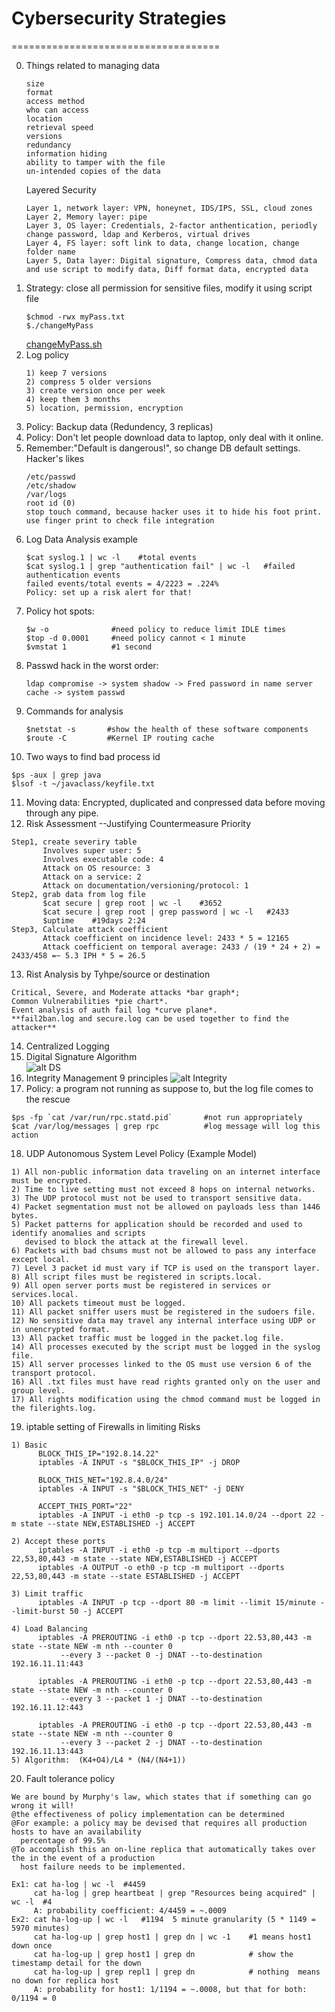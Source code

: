 # Cybersecurity Strategies
====================================  

0. Things related to managing data
   ```
   size
   format
   access method
   who can access
   location
   retrieval speed
   versions
   redundancy
   information hiding
   ability to tamper with the file
   un-intended copies of the data
   ```
   Layered Security
   ```
   Layer 1, network layer: VPN, honeynet, IDS/IPS, SSL, cloud zones
   Layer 2, Memory layer: pipe
   Layer 3, OS layer: Credentials, 2-factor anthentication, periodly change password, ldap and Kerberos, virtual drives
   Layer 4, FS layer: soft link to data, change location, change folder name
   Layer 5, Data layer: Digital signature, Compress data, chmod data and use script to modify data, Diff format data, encrypted data
   ```
1. Strategy: close all permission for sensitive files, modify it using script file
   ```
   $chmod -rwx myPass.txt
   $./changeMyPass
   ```
   [changeMyPass.sh](https://github.com/mndarren/Code-Lib/blob/master/Data_Security_lib/resource/bash_code/readPass.sh)
2. Log policy
   ```
   1) keep 7 versions
   2) compress 5 older versions
   3) create version once per week
   4) keep them 3 months
   5) location, permission, encryption
   ```
3. Policy: Backup data (Redundency, 3 replicas)
4. Policy: Don't let people download data to laptop, only deal with it online.
5. Remember:"Default is dangerous!", so change DB default settings.  
   Hacker's likes
   ```
   /etc/passwd
   /etc/shadow
   /var/logs
   root id (0)
   stop touch command, because hacker uses it to hide his foot print. use finger print to check file integration
   ```
6. Log Data Analysis example
   ```
   $cat syslog.1 | wc -l    #total events
   $cat syslog.1 | grep "authentication fail" | wc -l   #failed authentication events
   failed events/total events = 4/2223 = .224%
   Policy: set up a risk alert for that!
   ```
7. Policy hot spots:
   ```
   $w -o              #need policy to reduce limit IDLE times
   $top -d 0.0001     #need policy cannot < 1 minute
   $vmstat 1          #1 second
   ```
8. Passwd hack in the worst order:
   ```
   ldap compromise -> system shadow -> Fred password in name server cache -> system passwd
   ```
9. Commands for analysis
   ```
   $netstat -s       #show the health of these software components
   $route -C         #Kernel IP routing cache
   ```
10. Two ways to find bad process id
   ```
   $ps -aux | grep java
   $lsof -t ~/javaclass/keyfile.txt
   ```
11. Moving data: Encrypted, duplicated and conpressed data before moving through any pipe.
12. Risk Assessment --Justifying Countermeasure Priority
   ```
   Step1, create severiry table
          Involves super user: 5
          Involves executable code: 4
          Attack on OS resource: 3
          Attack on a service: 2
          Attack on documentation/versioning/protocol: 1
   Step2, grab data from log file
          $cat secure | grep root | wc -l    #3652
          $cat secure | grep root | grep password | wc -l   #2433
          $uptime    #19days 2:24
   Step3, Calculate attack coefficient
          Attack coefficient on incidence level: 2433 * 5 = 12165
          Attack coefficient on temporal average: 2433 / (19 * 24 + 2) = 2433/458 =~ 5.3 IPH * 5 = 26.5
   ```
13. Rist Analysis by Tyhpe/source or destination
   ```
   Critical, Severe, and Moderate attacks *bar graph*;
   Common Vulnerabilities *pie chart*.
   Event analysis of auth fail log *curve plane*.
   **fail2ban.log and secure.log can be used together to find the attacker**
   ```
14. Centralized Logging
15. Digital Signature Algorithm<br/>
   ![alt DS](https://github.com/mndarren/Code-Lib/blob/master/Data_Security_lib/resource/pic/DS.PNG)
16. Integrity Management 9 principles
   ![alt Integrity](https://github.com/mndarren/Code-Lib/blob/master/Data_Security_lib/resource/pic/Integrity9principles.PNG)
17. Policy: a program not running as suppose to, but the log file comes to the rescue  
   ```
   $ps -fp `cat /var/run/rpc.statd.pid`       #not run appropriately
   $cat /var/log/messages | grep rpc          #log message will log this action
   ```
18. UDP Autonomous System Level Policy (Example Model)
   ```
   1) All non-public information data traveling on an internet interface must be encrypted.
   2) Time to live setting must not exceed 8 hops on internal networks.
   3) The UDP protocol must not be used to transport sensitive data.
   4) Packet segmentation must not be allowed on payloads less than 1446 bytes.
   5) Packet patterns for application should be recorded and used to identify anomalies and scripts
      devised to block the attack at the firewall level.
   6) Packets with bad chsums must not be allowed to pass any interface except local.
   7) Level 3 packet id must vary if TCP is used on the transport layer.
   8) All script files must be registered in scripts.local.
   9) All open server ports must be registered in services or services.local.
   10) All packets timeout must be logged.
   11) All packet sniffer users must be registered in the sudoers file.
   12) No sensitive data may travel any internal interface using UDP or in unencrypted format.
   13) All packet traffic must be logged in the packet.log file.
   14) All processes executed by the script must be logged in the syslog file.
   15) All server processes linked to the OS must use version 6 of the transport protocol.
   16) All .txt files must have read rights granted only on the user and group level.
   17) All rights modification using the chmod command must be logged in the filerights.log.
   ```
19. iptable setting of Firewalls in limiting Risks
   ```
   1) Basic
         BLOCK_THIS_IP="192.8.14.22"
         iptables -A INPUT -s "$BLOCK_THIS_IP" -j DROP

         BLOCK_THIS_NET="192.8.4.0/24"
         iptables -A INPUT -s "$BLOCK_THIS_NET" -j DENY

         ACCEPT_THIS_PORT="22"
         iptables -A INPUT -i eth0 -p tcp -s 192.101.14.0/24 --dport 22 -m state --state NEW,ESTABLISHED -j ACCEPT

   2) Accept these ports
         iptables -A INPUT -i eth0 -p tcp -m multiport --dports 22,53,80,443 -m state --state NEW,ESTABLISHED -j ACCEPT
         iptables -A OUTPUT -o eth0 -p tcp -m multiport --dports 22,53,80,443 -m state --state ESTABLISHED -j ACCEPT

   3) Limit traffic
         iptables -A INPUT -p tcp --dport 80 -m limit --limit 15/minute --limit-burst 50 -j ACCEPT

   4) Load Balancing
         iptables -A PREROUTING -i eth0 -p tcp --dport 22.53,80,443 -m state --state NEW -m nth --counter 0
              --every 3 --packet 0 -j DNAT --to-destination 192.16.11.11:443

         iptables -A PREROUTING -i eth0 -p tcp --dport 22.53,80,443 -m state --state NEW -m nth --counter 0
              --every 3 --packet 1 -j DNAT --to-destination 192.16.11.12:443

         iptables -A PREROUTING -i eth0 -p tcp --dport 22.53,80,443 -m state --state NEW -m nth --counter 0
              --every 3 --packet 2 -j DNAT --to-destination 192.16.11.13:443
   5) Algorithm:  (K4+O4)/L4 * (N4/(N4+1))
   ```
20. Fault tolerance policy
   ```
   We are bound by Murphy's law, which states that if something can go wrong it will!
   @the effectiveness of policy implementation can be determined
   @For example: a policy may be devised that requires all production hosts to have an availability 
     percentage of 99.5%
   @To accomplish this an on-line replica that automatically takes over the in the event of a production
     host failure needs to be implemented.

   Ex1: cat ha-log | wc -l  #4459
        cat ha-log | grep heartbeat | grep "Resources being acquired" | wc -l  #4
        A: probability coefficient: 4/4459 = ~.0009
   Ex2: cat ha-log-up | wc -l   #1194  5 minute granularity (5 * 1149 = 5970 minutes)
        cat ha-log-up | grep host1 | grep dn | wc -1    #1 means host1 down once
        cat ha-log-up | grep host1 | grep dn            # show the timestamp detail for the down
        cat ha-log-up | grep repl1 | grep dn            # nothing  means no down for replica host
        A: probability for host1: 1/1194 = ~.0008, but that for both: 0/1194 = 0
   ```